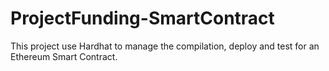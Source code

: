 # ProjectFunding-SmartContract
This project use Hardhat to manage the compilation, deploy and test for an Ethereum Smart Contract.
